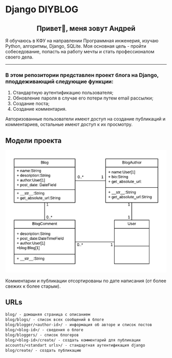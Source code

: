 # Django DIYBLOG

<center>
<h2>Привет&#x1F44B;, меня зовут Андрей</h2>
</center>

Я обучаюсь в КФУ на направлении Программная инженерия, изучаю Python, алгоритмы, Django, SQLite. Моя основная цель - пройти собеседование, попасть на работу мечты и стать профессионалом своего дела.
<hr>

### В этом репозитории представлен проект блога на Django, пподдеживающий следующие функции:
1. Стандартную аутентификацию пользователя;
2. Обновление пароля в случае его потери путем email рассылки;
3. Создание поста;
4. Создание комментария.

Авторизованные пользователи имеют доступ на создание публикаций и комментариев, остальные имеют доступ к их просмотру. 

## Модели проекта 
![Модели](./models.png)

Комментарии и публикации отсортированы по дате написания (от более свежих к более старым).

## URLs
```
blog/ - домашняя страница с описанием
blog/blogs/ - список всех сообщений в блоге
blog/blogger/<author-id>/ - информация об авторе и список постов
blog/<blog-id>/ - сведения о блоге
blog/bloggers/ - список блогеров
blog/<blog-id>/create/ - создать комментарий для публикации
accounts/<standart urls>/ - стандартная аутентификация django
blog/create/ - создать публикацию
```

